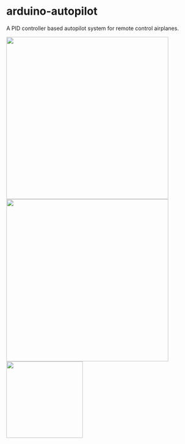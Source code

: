 # arduino-autopilot
A PID controller based autopilot system for remote control airplanes.

<img width="424" src="https://github.com/FarzanAli/arduino-autopilot/assets/56518530/f63db831-1d54-44f9-8a7c-814c94bf12f4">
<br/>
<img width="424" src="https://github.com/FarzanAli/arduino-autopilot/assets/56518530/759c01ff-f98f-47ec-8939-ee8d6d356ff1">
<img width="200" src="https://github.com/FarzanAli/arduino-autopilot/assets/56518530/804e98e3-8159-4563-ab14-dcc99ce2c8cd">
